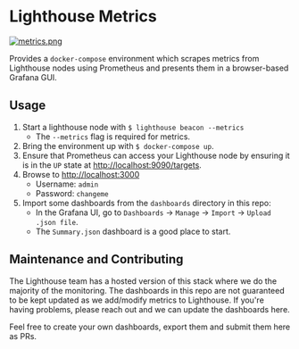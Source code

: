 # Lighthouse Metrics

[![metrics.png](https://i.postimg.cc/Jh7rxtgp/metrics.png)](https://postimg.cc/4YMRN4Xc)

Provides a `docker-compose` environment which scrapes metrics from Lighthouse
nodes using Prometheus and presents them in a browser-based Grafana GUI.


## Usage

1. Start a lighthouse node with `$ lighthouse beacon --metrics`
    - The `--metrics` flag is required for metrics.
1. Bring the environment up with `$ docker-compose up`.
1. Ensure that Prometheus can access your Lighthouse node by ensuring it is in
   the `UP` state at [http://localhost:9090/targets](http://localhost:9090/targets).
1. Browse to [http://localhost:3000](http://localhost:3000)
    - Username: `admin`
    - Password: `changeme`
1. Import some dashboards from the `dashboards` directory in this repo:
    - In the Grafana UI, go to `Dashboards` -> `Manage` -> `Import` -> `Upload .json file`.
    - The `Summary.json` dashboard is a good place to start.

## Maintenance and Contributing

The Lighthouse team has a hosted version of this stack where we do the
majority of the monitoring. The dashboards in this repo are not guaranteed to
be kept updated as we add/modify metrics to Lighthouse. If you're having
problems, please reach out and we can update the dashboards here.

Feel free to create your own dashboards, export them and submit them here as
PRs.
